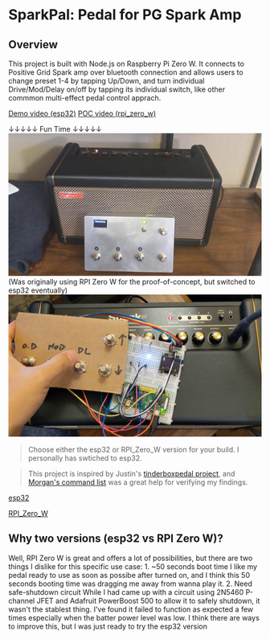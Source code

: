 # SparkPal: Pedal for PG Spark Amp

## Overview

This project is built with Node.js on Raspberry Pi Zero W. It connects to Positive Grid Spark amp over bluetooth connection and allows users to change preset 1-4 by tapping Up/Down, and turn individual Drive/Mod/Delay on/off by tapping its individual switch, like other commmon multi-effect pedal control apprach.

[Demo video (esp32)](https://www.youtube.com/watch?v=yrR9ToybDG8)
[POC video (rpi_zero_w)](https://www.youtube.com/watch?v=vtwOtqVu9dQ)

↓↓↓↓↓ Fun Time ↓↓↓↓↓
![Demo image](/assets/demo_esp32.jpg?raw=true "esp32")
(Was originally using RPI Zero W for the proof-of-concept, but switched to esp32 eventually)
![Demo image](/assets/demo_rpi.jpg?raw=true "rpi")

> Choose either the esp32 or RPI_Zero_W version for your build. I personally has swtiched to esp32.

> This project is inspired by Justin's [tinderboxpedal project](https://github.com/jrnelson90/tinderboxpedal), and [Morgan's command list](https://blog.studioblip.com/guitar/amps/spark/footpedalV1) was a great help for verifying my findings. 

[esp32](/esp32/)

[RPI_Zero_W](/rpi_zero_w/)

## Why two versions (esp32 vs RPI Zero W)?
Well, RPI Zero W is great and offers a lot of possibilities, but there are two things I dislike for this specific use case:
    1. ~50 seconds boot time
        I like my pedal ready to use as soon as possibe after turned on, and I think this 50 seconds booting time was dragging me away from wanna play it.
    2. Need safe-shutdown circuit
        While I had came up with a circuit using 2N5460 P-channel JFET and Adafruit PowerBoost 500 to allow it to safely shutdown, it wasn't the stablest thing. I've found it failed to function as expected a few times especially when the batter power level was low. I think there are ways to improve this, but I was just ready 
        to try the esp32 version
